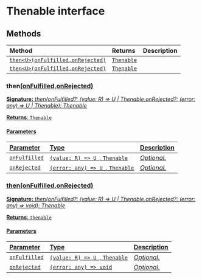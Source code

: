 # Thenable interface













## Methods

| Method	   |  Returns	| Description|
|:-------------|:-------|:-----------|
|[`then<U>(onFulfilled,onRejected)`](#then<u>onfulfilledonrejected)      | [`Thenable`]()<U> |  |
|[`then<U>(onFulfilled,onRejected)`](#then<u>onfulfilledonrejected)      | [`Thenable`]()<U> |  |




### then<U>(onFulfilled,onRejected)



**Signature:** _then<U>(onFulfilled?: (value: R) => U | [Thenable](../es6-promise/thenable.md)<U>,onRejected?: (error: any) => U | Thenable<U>): Thenable<U>_

**Returns**: [`Thenable`]()<U>



#### Parameters


| Parameter	   | Type    | Description |
|:-------------|:---------------|:------------|
| `onFulfilled`    | `(value: R) => U `, [`Thenable`]()<U> | _Optional._ |
| `onRejected`    | `(error: any) => U `, [`Thenable`]()<U> | _Optional._ |


### then<U>(onFulfilled,onRejected)



**Signature:** _then<U>(onFulfilled?: (value: R) => U | [Thenable](../es6-promise/thenable.md)<U>,onRejected?: (error: any) => void): Thenable<U>_

**Returns**: [`Thenable`]()<U>



#### Parameters


| Parameter	   | Type    | Description |
|:-------------|:---------------|:------------|
| `onFulfilled`    | `(value: R) => U `, [`Thenable`]()<U> | _Optional._ |
| `onRejected`    | `(error: any) => void` | _Optional._ |

